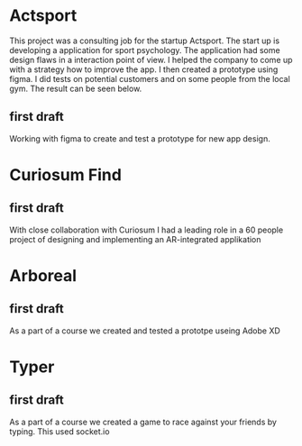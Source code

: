 # Actsport
This project was a consulting job for the startup Actsport. The start up is
developing a application for sport psychology. The application had some design
flaws in a interaction point of view. I helped the company to come up with
a strategy how to improve the app. I then created a prototype using figma. I did
tests on potential customers and on some people from the local gym. The result
can be seen below.



## first draft
Working with figma to create and test a prototype for new app design. 
  

# Curiosum Find

## first draft
With close collaboration with Curiosum I had a leading role in a 60 people project of designing and implementing an AR-integrated applikation

# Arboreal

## first draft
As a part of a course we created and tested a prototpe useing Adobe XD

# Typer

## first draft
As a part of a course we created a game to race against your friends by typing. This used socket.io
